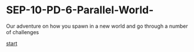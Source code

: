 # SEP-10-PD-6-Parallel-World-
Our adventure on how you spawn in a new world and go through a number of challenges 

[start](https://github.com/alanr8742/SEP-10-PD-6-Parallel-World-/tree/main/start)
